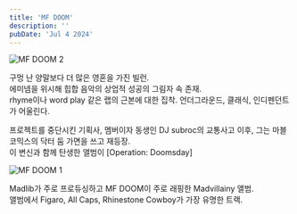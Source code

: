 ```yaml
---
title: 'MF DOOM'
description: ''
pubDate: 'Jul 4 2024'
---
```


<img src="/images/MF_DOOM/2.jpeg" title="MF DOOM 2"/><br>

구멍 난 양말보다 더 많은 영혼을 가진 빌런.<br>
에미넴을 위시해 힙합 음악의 상업적 성공의 그림자 속 존재.<br>
rhyme이나 word play 같은 랩의 근본에 대한 집착. 언더그라운드, 클래식, 인디펜던트가 어울린다.

프로젝트를 중단시킨 기획사, 멤버이자 동생인 DJ subroc의 교통사고 이후, 그는 마블 코믹스의 닥터 둠 가면을 쓰고 재등장.<br>
이 변신과 함께 탄생한 앨범이 [Operation: Doomsday]

<img src="/images/MF_DOOM/1.avif" title="MF DOOM 1"/><br>

Madlib가 주로 프로듀싱하고 MF DOOM이 주로 래핑한 Madvillainy 앨범.<br>
앨범에서 Figaro, All Caps, Rhinestone Cowboy가 가장 유명한 트랙.
